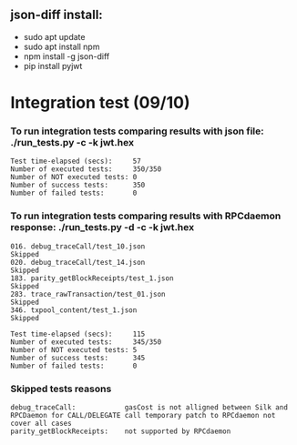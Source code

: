 json-diff install:
------------------
- sudo apt update
- sudo apt install npm
- npm install -g json-diff
- pip install pyjwt


# Integration test (09/10)

### To run integration tests comparing results with json file: ./run_tests.py -c -k jwt.hex

```
Test time-elapsed (secs):     57
Number of executed tests:     350/350
Number of NOT executed tests: 0
Number of success tests:      350
Number of failed tests:       0

```


### To run integration tests comparing results with RPCdaemon response: ./run_tests.py -d -c -k jwt.hex
```
016. debug_traceCall/test_10.json                                 Skipped
020. debug_traceCall/test_14.json                                 Skipped
183. parity_getBlockReceipts/test_1.json                          Skipped
283. trace_rawTransaction/test_01.json                            Skipped
346. txpool_content/test_1.json                                   Skipped
                                                                                    
Test time-elapsed (secs):     115
Number of executed tests:     345/350
Number of NOT executed tests: 5
Number of success tests:      345
Number of failed tests:       0
```

### Skipped tests reasons
```
debug_traceCall:            gasCost is not alligned between Silk and RPCDaemon for CALL/DELEGATE call temporary patch to RPCdaemon not cover all cases
parity_getBlockReceipts:    not supported by RPCdaemon
```
